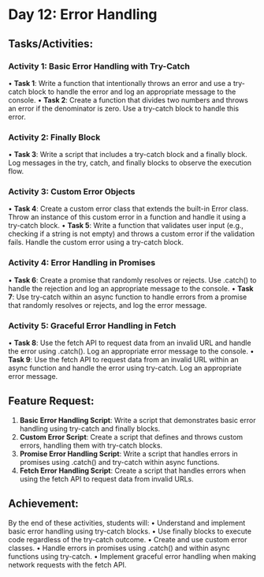 # Day 12: Error Handling
## Tasks/Activities:
### Activity 1: Basic Error Handling with Try-Catch
• **Task 1**: Write a function that intentionally throws an error and use a try-catch block to handle the error and log an appropriate message to the console.
• **Task 2**: Create a function that divides two numbers and throws an error if the denominator is zero. Use a try-catch block to handle this error.
### Activity 2: Finally Block
• **Task 3**: Write a script that includes a try-catch block and a finally block. Log messages in the try, catch, and finally blocks to observe the execution flow.
### Activity 3: Custom Error Objects
• **Task 4**: Create a custom error class that extends the built-in Error class. Throw an instance of this custom error in a function and handle it using a try-catch block.
• **Task 5**: Write a function that validates user input (e.g., checking if a string is not empty) and throws a custom error if the validation fails. Handle the custom error using a try-catch block.
### Activity 4: Error Handling in Promises
• **Task 6**: Create a promise that randomly resolves or rejects. Use .catch() to handle the rejection and log an appropriate message to the console.
• **Task 7**: Use try-catch within an async function to handle errors from a promise that randomly resolves or rejects, and log the error message.
### Activity 5: Graceful Error Handling in Fetch
• **Task 8**: Use the fetch API to request data from an invalid URL and handle the error using .catch(). Log an appropriate error message to the console.
• **Task 9**: Use the fetch API to request data from an invalid URL within an async function and handle the error using try-catch. Log an appropriate error message.
## Feature Request:
1. **Basic Error Handling Script**: Write a script that demonstrates basic error handling using try-catch and finally blocks.
2. **Custom Error Script**: Create a script that defines and throws custom errors, handling them with try-catch blocks.
3. **Promise Error Handling Script**: Write a script that handles errors in promises using .catch() and try-catch within async functions.
4. **Fetch Error Handling Script**: Create a script that handles errors when using the fetch API to request data from invalid URLs.
## Achievement:
By the end of these activities, students will:
• Understand and implement basic error handling using try-catch blocks.
• Use finally blocks to execute code regardless of the try-catch outcome.
• Create and use custom error classes.
• Handle errors in promises using .catch() and within async functions using try-catch.
• Implement graceful error handling when making network requests with the fetch API.
